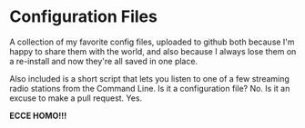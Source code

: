 # Configuration Files

A collection of my favorite config files, uploaded to github both because I'm happy to share them with the world, and also because I always lose them 
on a re-install and now they're all saved in one place.

Also included is a short script that lets you listen to one of a few streaming radio stations from the Command Line. Is it a configuration file? No. Is it an excuse to make a pull request. Yes.

**ECCE HOMO!!!**
